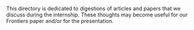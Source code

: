 This directory is dedicated to digestions of articles and papers that we discuss during the internship. These thoughts may become useful for our Frontiers paper and/or for the presentation. 
